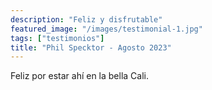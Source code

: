 ```yaml
---
description: "Feliz y disfrutable"
featured_image: "/images/testimonial-1.jpg"
tags: ["testimonios"]
title: "Phil Specktor - Agosto 2023"
---
```


Feliz por estar ahí en la bella Cali.
